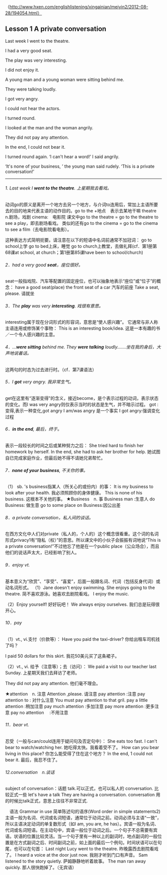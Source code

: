 （http://www.hxen.com/englishlistening/xingainian/meiyin2/2012-08-28/194054.html）

## Lesson 1  A private conversation

Last week I went to the theatre. 

I had a very good seat. 

The play was very interesting. 

I did not enjoy it. 

A young man and a young woman were sitting behind me. 

They were talking loudly. 

I got very angry. 

I could not hear the actors. 

I turned round. 

I looked at the man and the woman angrily. 

They did not pay any attention. 

In the end, I could not bear it. 

I turned round again. ‘I can't hear a word!’ I said angrily.

‘It's none of your business, ’ the young man said rudely. ‘This is a private conversation!’
****

###### 1. Last week I ***went to the theatre***. 上星期我去看戏。
动词go的原义是离开一个地方去另一个地方，与介词to连用后，常加上主语所要去的目的地来代表主语的动作目的。go to the +地点　表示去某地干嘛
theatre　 n.剧场，戏剧
cinema:　电影院
课文中go to the theatre = go to the theatre to see a play，即去剧场看戏。
类似的还有go to the cinema = go to the cinema to see a film（去电影院看电影）。

这种表达方式简明扼要。请注意在以下的短语中名词前通常不加冠词：
go to school上学
go to bed上床，睡觉
go to church上教堂，去做礼拜(cf．第1册第68课at school, at church；第1册第85课have been to school/church)

###### 2．had a very good **seat**，座位很好。
seat一般指戏院、汽车等配置的固定座位，也可以抽象地表示“座位”或“位子”的概念：
have a good seat(place)
the front seat of a car 汽车的前座
Take a seat, please.  请就坐

###### 3．The **play** was very **interesting**. 戏很有意思。
interesting属于现在分词形式的形容词，意思是“使人感兴趣”。
它通常与非人称主语连用或修饰某个事物：
This is an interesting book/idea.
这是一本有趣的书／一个令人感兴趣的主意。

###### 4．…***were sitting*** behind me. They ***were talking*** loudly.……坐在我的身后，大声地说着话。
这两句的时态为过去进行时。（cf．第7课语法）

###### 5．I **got** very angry. 我非常生气。
get在这里有“逐渐变得”的含义，接近become，是个表示过程的动词，表示状态的变化。而I was very angry则仅表示当时的状态是生气，并不暗示过程。
got :变得,表示一种变化,got angry
I am/was angry 是一个事实
I got angry:强调变化过程

###### 6．**in the end**, 最后，终于。
表示一段较长的时间之后或某种努力之后：
She tried hard to finish her homework by herself. In the end, she had to ask her brother for help.
她试图自已完成家庭作业，但最后她不得不请她兄弟帮忙。

###### 7．**none of your business**, 不关你的事。
（1） sb. 's business指某人（所关心的或份内）的事：
It is my business to look after your health.
我必须照顾你的身体健康。
This is none of his business.
这根本不关他的事。
★Business　n. 事
Business man :生意人
do Business: 做生意
go to some place on Business:因公出差

###### 8．a private conversation，私人间的谈话。
在西方文化中人们对private（私人的，个人的）这个概念很看重。这个词的名词形式privacy1有“隐私（权）”的意思。所以课文中的小伙子会振振有词地说“This is a private conversation!”不过他忘了他是在一个public place（公众场合），而且他们的说话声太大，已经影响了别人。
 
###### 9．enjoy vt.
基本意义为“欣赏”、“享受”、“喜爱”，后面一般跟名词、代词（包括反身代词）或动名词形式。
（1）Jane doesn't enjoy swimming. She enjoys going to the theatre.
简不喜欢游泳。她喜欢去剧院看戏。
I enjoy the music.

（2）Enjoy yourself!
好好玩吧！
We always enjoy ourselves.
我们总是玩得很开心。

###### 10．pay
（1）vt., vi.支付（价款等）：
Have you paid the taxi-driver?
你给出租车司机钱了吗？

I paid 50 dollars for this skirt.
我花50美元买了这条裙子。


（2）vt., vi. 给予（注意等）；去（访问）：
We paid a visit to our teacher last Sunday. 上星期天我们去拜访了老师。

They did not pay any attention.
他们毫不理会。

★attention　n. 注意
Attention ,please. 请注意
pay attention :注意
pay attention to : 对什么注意
You must pay attention to that gril.
pay a little attention :稍加注意
pay much attention :多加注意
pay more attention :更多注意
pay no attention　 :不用注意

###### 11．bear vt.
忍受（一般与can/could连用于疑问句及否定句中）：
She eats too fast. I can't bear to watch/watching her.
她吃得太快。我看着受不了。
How can you bear living in this place?
你怎么能受得了住在这个地方？
In the end, 1 could not bear it.
最后，我忍不住了。

###### 12.conversation　n.谈话
subject of conversation：话题
talk.可以正式，也可以私人的
conversation. 比较正式一些
let's have a talk
They are having a conversation.
conversation 用的时候比talk正式，意思上往往不非常正式.



　语法 Grammar in use
简单陈述句的语序(Word order in simple statements2)
主语一般为名词、代词或名词短语，通常位于动词之前。动词必须与主语“一致”，所以主语决定动词的单复数形式（如I am, you are, he has）。宾语一般为名词、代词或名词短语。在主动句中，宾语一般位于动词之后。一个句子不总需要有宾语。状语的位置比较灵活。当一个句子里有一种以上的副词时，地点副词的一般位置是在方式副词之后、时间副词之前，如上面的最后一个例句。时间状语可以在句尾，也可以在句首：
Last night Lucy went to the theatre.
昨晚露西去剧院看戏了。
I heard a voice at the door just now.
我刚才听到门口有声音。
Sam listened to the story quietly.
萨姆静静地听着故事。
The man ran away quickly.
那人很快跑掉了。（无宾语）



 






